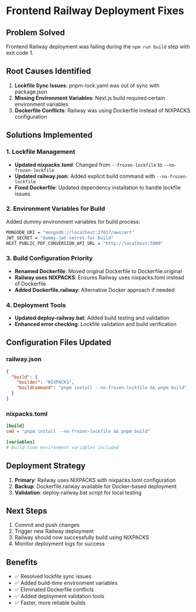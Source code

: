 # Frontend Railway Deployment Fixes

## Problem Solved
Frontend Railway deployment was failing during the `npm run build` step with exit code 1.

## Root Causes Identified
1. **Lockfile Sync Issues**: pnpm-lock.yaml was out of sync with package.json
2. **Missing Environment Variables**: Next.js build required certain environment variables
3. **Dockerfile Conflicts**: Railway was using Dockerfile instead of NIXPACKS configuration

## Solutions Implemented

### 1. Lockfile Management
- **Updated nixpacks.toml**: Changed from `--frozen-lockfile` to `--no-frozen-lockfile`
- **Updated railway.json**: Added explicit build command with `--no-frozen-lockfile`
- **Fixed Dockerfile**: Updated dependency installation to handle lockfile issues

### 2. Environment Variables for Build
Added dummy environment variables for build process:
```bash
MONGODB_URI = "mongodb://localhost:27017/awscert"
JWT_SECRET = "dummy-jwt-secret-for-build"  
NEXT_PUBLIC_PDF_CONVERSION_API_URL = "http://localhost:5000"
```

### 3. Build Configuration Priority
- **Renamed Dockerfile**: Moved original Dockerfile to Dockerfile.original
- **Railway uses NIXPACKS**: Ensures Railway uses nixpacks.toml instead of Dockerfile
- **Added Dockerfile.railway**: Alternative Docker approach if needed

### 4. Deployment Tools
- **Updated deploy-railway.bat**: Added build testing and validation
- **Enhanced error checking**: Lockfile validation and build verification

## Configuration Files Updated

### railway.json
```json
{
  "build": {
    "builder": "NIXPACKS",
    "buildCommand": "pnpm install --no-frozen-lockfile && pnpm build"
  }
}
```

### nixpacks.toml
```toml
[build]
cmd = "pnpm install --no-frozen-lockfile && pnpm build"

[variables]
# Build-time environment variables included
```

## Deployment Strategy
1. **Primary**: Railway uses NIXPACKS with nixpacks.toml configuration
2. **Backup**: Dockerfile.railway available for Docker-based deployment
3. **Validation**: deploy-railway.bat script for local testing

## Next Steps
1. Commit and push changes
2. Trigger new Railway deployment
3. Railway should now successfully build using NIXPACKS
4. Monitor deployment logs for success

## Benefits
- ✅ Resolved lockfile sync issues
- ✅ Added build-time environment variables
- ✅ Eliminated Dockerfile conflicts
- ✅ Added deployment validation tools
- ✅ Faster, more reliable builds
